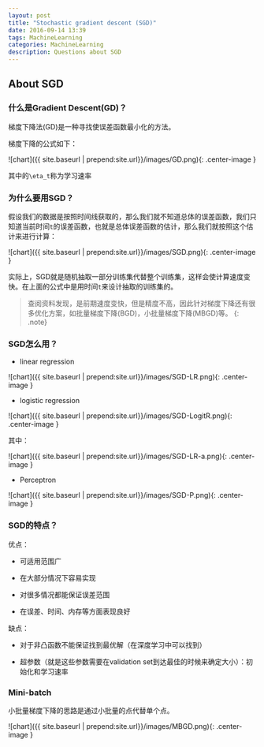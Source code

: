 ```yaml
---
layout: post
title: "Stochastic gradient descent (SGD)"
date: 2016-09-14 13:39
tags: MachineLearning
categories: MachineLearning
description: Questions about SGD
---
```


## About SGD

### 什么是Gradient Descent(GD)？

梯度下降法(GD)是一种寻找使误差函数最小化的方法。

梯度下降的公式如下：

![chart]({{ site.baseurl | prepend:site.url}}/images/GD.png){: .center-image }

其中的`\eta_t`称为学习速率

### 为什么要用SGD？

假设我们的数据是按照时间线获取的，那么我们就不知道总体的误差函数，我们只知道当前时间`t`的误差函数，也就是总体误差函数的估计，那么我们就按照这个估计来进行计算：

![chart]({{ site.baseurl | prepend:site.url}}/images/SGD.png){: .center-image }

实际上，SGD就是随机抽取一部分训练集代替整个训练集，这样会使计算速度变快。在上面的公式中是用时间`t`来设计抽取的训练集的。

> 查阅资料发现，是前期速度变快，但是精度不高，因此针对梯度下降还有很多优化方案，如批量梯度下降(BGD)，小批量梯度下降(MBGD)等。
{: .note}

### SGD怎么用？

- linear regression

![chart]({{ site.baseurl | prepend:site.url}}/images/SGD-LR.png){: .center-image }

- logistic regression

![chart]({{ site.baseurl | prepend:site.url}}/images/SGD-LogitR.png){: .center-image }

其中：

![chart]({{ site.baseurl | prepend:site.url}}/images/SGD-LR-a.png){: .center-image }

- Perceptron

![chart]({{ site.baseurl | prepend:site.url}}/images/SGD-P.png){: .center-image }

### SGD的特点？

优点：

- 可适用范围广

- 在大部分情况下容易实现

- 对很多情况都能保证误差范围

- 在误差、时间、内存等方面表现良好

缺点：

- 对于非凸函数不能保证找到最优解（在深度学习中可以找到）

- 超参数（就是这些参数需要在validation set到达最佳的时候来确定大小）：初始化和学习速率

### Mini-batch

小批量梯度下降的思路是通过小批量的点代替单个点。

![chart]({{ site.baseurl | prepend:site.url}}/images/MBGD.png){: .center-image }
